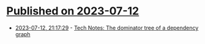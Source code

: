 # [Published on 2023-07-12](index.md)

* [2023-07-12, 21:17:29](https://lobste.rs/s/wvyvzq/tech_notes_dominator_tree_dependency) - [Tech Notes: The dominator tree of a dependency graph](https://neugierig.org/software/blog/2023/07/dominator.html)

